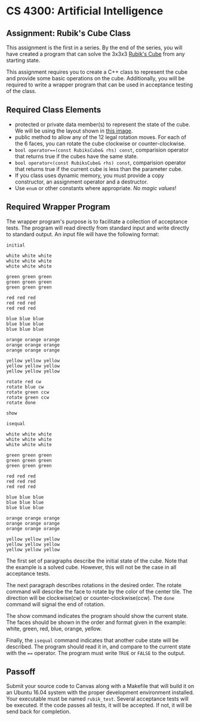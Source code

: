 CS 4300: Artificial Intelligence
===============================================

Assignment: Rubik's Cube Class
-----------------------------------

This assignment is the first in a series.  By the end of
the series, you will have created a program that can solve
the 3x3x3 [Rubik's Cube](https://en.wikipedia.org/wiki/Rubik%27s_Cube)
from any starting state.

This assignment requires you to create a C++ class to represent the
cube and provide some basic operations on the cube.  Additionally,
you will be required to write a wrapper program that can be used in
acceptance testing of the class.


Required Class Elements
------------------------

- protected or private data member(s) to represent the state of the cube.
  We will be using the layout shown in
  [this image](https://en.wikipedia.org/wiki/File:Rubik%E2%80%99s_cube_colors.svg).
- public method to allow any of the 12 legal rotation moves.  For each of the 6 faces,
  you can rotate the cube clockwise or counter-clockwise.
- `bool operator==(const RubiksCube& rhs) const`, comparision operator that returns
  true if the cubes have the same state.
- `bool operator<(const RubiksCube& rhs) const`, comparision operator that returns
  true if the current cube is less than the parameter cube.
- If you class uses dynamic memory, you must provide a copy constructor, an assignment
  operator and a destructor.
- Use `enum` or other constants where appropriate.  *No magic values*!

Required Wrapper Program
------------------------

The wrapper program's purpose is to facilitate a collection of acceptance tests.
The program will read directly from standard input and write directly to standard
output.  An input file will have the following format:

```
initial

white white white
white white white
white white white

green green green
green green green
green green green

red red red
red red red
red red red

blue blue blue
blue blue blue
blue blue blue

orange orange orange
orange orange orange
orange orange orange

yellow yellow yellow
yellow yellow yellow
yellow yellow yellow

rotate red cw
rotate blue cw
rotate green ccw
rotate green ccw
rotate done

show

isequal

white white white
white white white
white white white

green green green
green green green
green green green

red red red
red red red
red red red

blue blue blue
blue blue blue
blue blue blue

orange orange orange
orange orange orange
orange orange orange

yellow yellow yellow
yellow yellow yellow
yellow yellow yellow
```

The first set of paragraphs describe the initial state of the cube.
Note that the example is a solved cube.  However, this will not
be the case in all acceptance tests.

The next paragraph describes rotations in the desired order.
The rotate command will describe the face to rotate by the
color of the center tile.  The direction will be clockwise(cw)
or counter-clockwise(ccw).  The `done` command will signal the
end of rotation.

The show command indicates the program should show the current
state.  The faces should be shown in the order and format given
in the example: white, green, red, blue, orange, yellow.

Finally, the `isequal` command indicates that another cube state
will be described.  The program should read it in, and compare to the
current state with the `==` operator.  The program must write `TRUE`
or `FALSE` to the output.


Passoff
-------

Submit your source code to Canvas along with a Makefile that will build it on an Ubuntu 16.04
system with the proper development environment installed.  Your executable must be named
`rubik_test`.  Several acceptance tests will be executed.  If the code passes all tests,
it will be accepted.  If not, it will be send back for completion.


  

